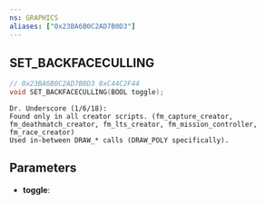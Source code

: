 ```yaml
---
ns: GRAPHICS
aliases: ["0x23BA6B0C2AD7B0D3"]
---
```

## SET_BACKFACECULLING

```c
// 0x23BA6B0C2AD7B0D3 0xC44C2F44
void SET_BACKFACECULLING(BOOL toggle);
```

```
Dr. Underscore (1/6/18):  
Found only in all creator scripts. (fm_capture_creator, fm_deathmatch_creator, fm_lts_creator, fm_mission_controller, fm_race_creator)  
Used in-between DRAW_* calls (DRAW_POLY specifically).  
```

## Parameters
* **toggle**: 

